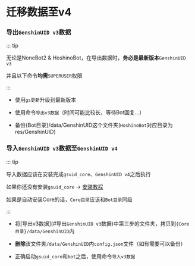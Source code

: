 # 迁移数据至v4<Badge type="tip" text="简单" />

### 导出`GenshinUID v3`数据

::: tip

无论是NoneBot2 & HoshinoBot，在导出数据时，**务必是最新版本**`GenshinUID v3`

并且以下命令**均需**`SUPERUSER`权限

:::

- 使用`gs更新`升级到最新版本

- 使用命令`导出v3数据`（时间可能比较长，等待Bot回复...）

- 备份{Bot目录}/data/GenshinUID这个文件夹(`HoshinoBot`对应目录为res/GenshinUID)

### 导入`GenshinUID v3`数据至`GenshinUID v4`

::: tip

导入数据应该在安装完成`gsuid_core`、`GenshinUID v4`之后执行

如果你还没有安装`gsuid_core` -> [安装教程](../快速开始/InstallCore)

如果是自动安装Core的话，`Core目录`应该和`Bot目录`同级

:::

- 将[导出v3数据](#导出`GenshinUID v3`数据)中第三步的文件夹，拷贝到`{Core目录}/data/GenshinUID`内

- **删除**该文件夹`/data/GenshinUID`内`config.json`文件（如有需要可以备份）

- 正确启动`gsuid_core`和`bot`之后，使用命令`导入v3数据`

